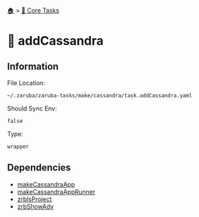 <!--startTocHeader-->
[🏠](../README.md) > [🥝 Core Tasks](README.md)
# 👀 addCassandra
<!--endTocHeader-->

## Information

File Location:

    ~/.zaruba/zaruba-tasks/make/cassandra/task.addCassandra.yaml

Should Sync Env:

    false

Type:

    wrapper


## Dependencies

* [makeCassandraApp](make-cassandra-app.md)
* [makeCassandraAppRunner](make-cassandra-app-runner.md)
* [zrbIsProject](zrb-is-project.md)
* [zrbShowAdv](zrb-show-adv.md)
<!--startTocSubtopic-->
<!--endTocSubtopic-->